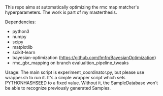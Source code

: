 This repo aims at automatically optimizing the rmc map matcher's hyperparameters.
The work is part of my masterthesis.

Dependencies:
* python3
* numpy
* scipy
* matplotlib
* scikit-learn
* bayesian-optimization (https://github.com/fmfn/BayesianOptimization)
* rmc\_gbr\_mapping on branch evalualtion\_pipeline\_tweaks

Usage:
The main script is experiment\_coordinator.py, but please use wrapper.sh to run it.
It's a simple wrapper script which sets PYTHONHASHSEED to a fixed value.
Without it, the SampleDatabase won't be able to recognize previously generated Samples.
